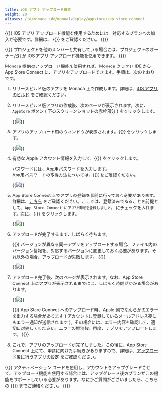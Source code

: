 ```yaml
---
title: iOS アプリ アップロード機能
weight: 20
aliases: /ja/monaca_ide/manual/deploy/appstore/app_store_connect
---
```


{{<note>}}
    iOS アプリ アップロード機能を使用するためには、対応するプランへの加入が必要です。詳細は、 {{<link href="https://ja.monaca.io/pricing.html" title="こちら">}} をご確認ください。
{{</note>}}

{{<note>}}
    プロジェクトを他のメンバーと共有している場合には、プロジェクトのオーナーだけが iOS アプリ アップロード機能を使用できます。
{{</note>}}

Monaca 提供のアップロード機能を使用すれば、Monaca クラウド IDE から
App Store Connect
に、アプリをアップロードできます。手順は、次のとおりです。

1.  リリースビルド版のアプリを Monaca 上で作成します。詳細は、[iOS アプリのビルド](../../../build/ios/build_ios) をご確認ください。

2.  リリースビルド版アプリの作成後、次のページが表示されます。次に、`AppStore` ボタン ( 下のスクリーンショットの赤枠部分 ) をクリックします。

    {{<img src="/images/monaca_ide/manual/deploy/app_submission/upload.png">}}

3.  アプリのアップロード用のウィンドウが表示されます。{{<guilabel name="次へ">}} をクリックします。

    {{<img src="/images/monaca_ide/manual/deploy/app_submission/2.png">}}

4.  有効な Apple アカウント情報を入力して、{{<guilabel name="次へ">}} をクリックします。

    パスワードには、App用パスワードを入力します。  
    App用パスワードの取得方法については、{{<link href="https://support.apple.com/ja-jp/HT204397" title="こちら" target="_blank">}}をご確認ください。

    {{<img src="/images/monaca_ide/manual/deploy/app_submission/3.png">}}

5.  App Store Connect 上でアプリの登録を事前に行っておく必要があります。詳細は、[こちら](../itunes_connect/#アプリの登録) をご確認ください。ここでは、登録済みであることを前提として、`App Store Connect にアプリ情報を登録しました。` にチェックを入れます。次に、{{<guilabel name="Upload">}} をクリックします。

    {{<img src="/images/monaca_ide/manual/deploy/app_submission/4.png">}}

6.  アップロードが完了するまで、しばらく待ちます。

    {{<note>}}
        バージョンが異なる同一アプリをアップロードする場合、ファイル内のバージョン情報を、対応するバージョンに変更しておく必要があります。それ以外の場合、アップロードが失敗します。
    {{</note>}}

    {{<img src="/images/monaca_ide/manual/deploy/app_submission/5.png">}}

7.  アップロード完了後、次のページが表示されます。なお、App Store Connect 上にアプリが表示されるまでには、しばらく時間がかかる場合があります。

    {{<img src="/images/monaca_ide/manual/deploy/app_submission/6.png">}}

    {{<note>}}
        App Store Connect へのアップロード時、Apple 側でなんらかのエラーを出力する場合があります ( アカウントに登録しているメールアドレス宛にもエラー通知が送信されます )。その場合には、エラー内容を確認して、適切に対処してください。エラーの解消後、再度、アプリをアップロードします。
    {{</note>}}

8.  これで、アプリのアップロードが完了しました。この後に、App Store Connect 上にて、申請に向けた手続きがありますので、詳細は、[アップロード後に行うアプリの設定](../app_store_connect/#アップロード後に行うアプリの設定) をご確認ください。


{{<warning>}}
    アクティベーション コードを使用し、アカウントをアップグレードさせて、アップロード機能を使用する場合には、アップグレード後のプランがこの機能をサポートしている必要があります。なにかご質問がございましたら、こちらの {{<link href="https://ja.monaca.io/service/index.html" title="お問い合わせ">}} までご連絡ください。
{{</warning>}}